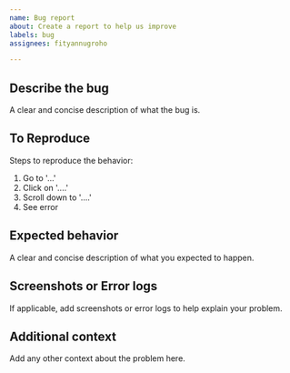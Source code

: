 ```yaml
---
name: Bug report
about: Create a report to help us improve
labels: bug
assignees: fityannugroho

---
```


## Describe the bug
A clear and concise description of what the bug is.

## To Reproduce
Steps to reproduce the behavior:
1. Go to '...'
2. Click on '....'
3. Scroll down to '....'
4. See error

## Expected behavior
A clear and concise description of what you expected to happen.

## Screenshots or Error logs
If applicable, add screenshots or error logs to help explain your problem.

## Additional context
Add any other context about the problem here.

